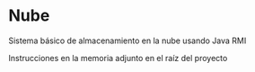 # Nube
Sistema básico de almacenamiento en la nube usando Java RMI

Instrucciones en la memoria adjunto en el raíz del proyecto
